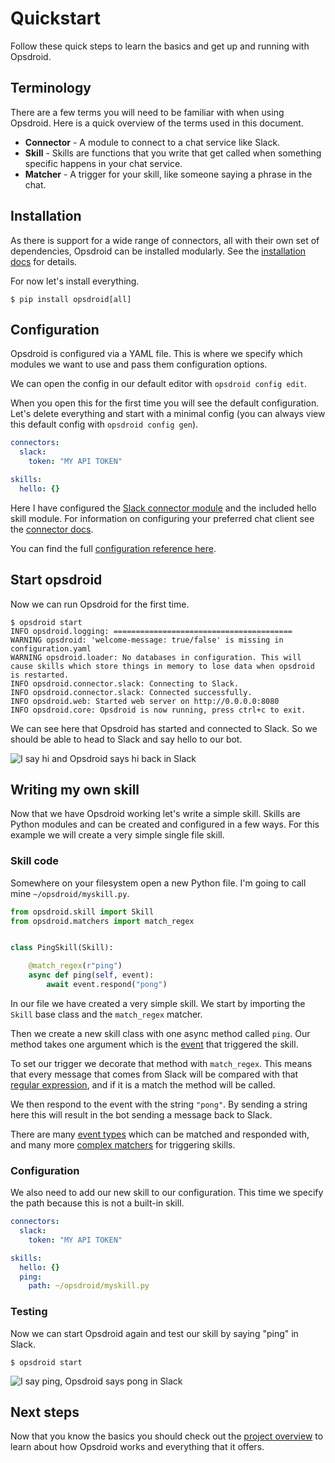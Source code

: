 # Quickstart

Follow these quick steps to learn the basics and get up and running with Opsdroid.

## Terminology

There are a few terms you will need to be familiar with when using Opsdroid. Here is a quick overview of the
terms used in this document.

- **Connector** - A module to connect to a chat service like Slack.
- **Skill** - Skills are functions that you write that get called when something specific happens in your chat service.
- **Matcher** - A trigger for your skill, like someone saying a phrase in the chat.

## Installation

As there is support for a wide range of connectors, all with their own set of dependencies, Opsdroid can be installed modularly. See the [installation docs](../installation) for details.

For now let's install everything.

```shell
$ pip install opsdroid[all]
```

## Configuration

Opsdroid is configured via a YAML file. This is where we specify which modules we want to use and pass them configuration options.

We can open the config in our default editor with `opsdroid config edit`.

When you open this for the first time you will see the default configuration. Let's delete everything and start with a minimal config (you can always view this default config with `opsdroid config gen`).

```yaml
connectors:
  slack:
    token: "MY API TOKEN"

skills:
  hello: {}
```

Here I have configured the [Slack connector module](../connectors/slack) and the included hello skill module. For information on configuring your preferred chat client see the [connector docs](../connectors/index).

You can find the full [configuration reference here](../configuration).

## Start opsdroid

Now we can run Opsdroid for the first time.

```shell
$ opsdroid start
INFO opsdroid.logging: ========================================
WARNING opsdroid: 'welcome-message: true/false' is missing in configuration.yaml
WARNING opsdroid.loader: No databases in configuration. This will cause skills which store things in memory to lose data when opsdroid is restarted.
INFO opsdroid.connector.slack: Connecting to Slack.
INFO opsdroid.connector.slack: Connected successfully.
INFO opsdroid.web: Started web server on http://0.0.0.0:8080
INFO opsdroid.core: Opsdroid is now running, press ctrl+c to exit.
```

We can see here that Opsdroid has started and connected to Slack. So we should be able to head to Slack and say hello to our bot.

![I say hi and Opsdroid says hi back in Slack](https://i.imgur.com/kaW6yb1.png)

## Writing my own skill

Now that we have Opsdroid working let's write a simple skill. Skills are Python modules and can be created and configured in a few ways. For this example we will create a very simple single file skill.

### Skill code

Somewhere on your filesystem open a new Python file. I'm going to call mine `~/opsdroid/myskill.py`.

```python
from opsdroid.skill import Skill
from opsdroid.matchers import match_regex


class PingSkill(Skill):

    @match_regex(r"ping")
    async def ping(self, event):
        await event.respond("pong")
```

In our file we have created a very simple skill. We start by importing the `Skill` base class and the `match_regex` matcher.

Then we create a new skill class with one async method called `ping`. Our method takes one argument which is the [event](../skills/events) that triggered
the skill.

To set our trigger we decorate that method with `match_regex`. This means that every message that comes from Slack will be compared with that [regular expression](https://en.wikipedia.org/wiki/Regular_expression), and if it is a match the method will be called.

We then respond to the event with the string `"pong"`. By sending a string here this will result in the bot sending a message back to Slack.

There are many [event types](../skills/events) which can be matched and responded with, and many more [complex matchers](../skills/matchers/index) for triggering skills.

### Configuration

We also need to add our new skill to our configuration. This time we specify the path because this is not a built-in skill.

```yaml
connectors:
  slack:
    token: "MY API TOKEN"

skills:
  hello: {}
  ping:
    path: ~/opsdroid/myskill.py
```

### Testing

Now we can start Opsdroid again and test our skill by saying "ping" in Slack.

```shell
$ opsdroid start
```

![I say ping, Opsdroid says pong in Slack](https://i.imgur.com/hVsWUTT.png)

## Next steps

Now that you know the basics you should check out the [project overview](../overview) to learn about how Opsdroid works and everything that it offers.